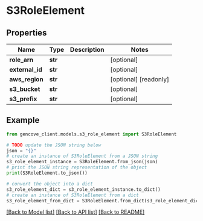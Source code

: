 # S3RoleElement


## Properties

Name | Type | Description | Notes
------------ | ------------- | ------------- | -------------
**role_arn** | **str** |  | [optional]
**external_id** | **str** |  | [optional]
**aws_region** | **str** |  | [optional] [readonly]
**s3_bucket** | **str** |  | [optional]
**s3_prefix** | **str** |  | [optional]

## Example

```python
from gencove_client.models.s3_role_element import S3RoleElement

# TODO update the JSON string below
json = "{}"
# create an instance of S3RoleElement from a JSON string
s3_role_element_instance = S3RoleElement.from_json(json)
# print the JSON string representation of the object
print(S3RoleElement.to_json())

# convert the object into a dict
s3_role_element_dict = s3_role_element_instance.to_dict()
# create an instance of S3RoleElement from a dict
s3_role_element_from_dict = S3RoleElement.from_dict(s3_role_element_dict)
```
[[Back to Model list]](../README.md#documentation-for-models) [[Back to API list]](../README.md#documentation-for-api-endpoints) [[Back to README]](../README.md)
